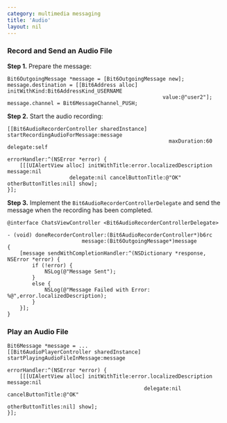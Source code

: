 ```yaml
---
category: multimedia messaging
title: 'Audio'
layout: nil
---
```


### Record and Send an Audio File

__Step 1.__ Prepare the message: 

```objc
Bit6OutgoingMessage *message = [Bit6OutgoingMessage new];
message.destination = [[Bit6Address alloc] initWithKind:Bit6AddressKind_USERNAME 
                                                  value:@"user2"];
message.channel = Bit6MessageChannel_PUSH;
```

__Step 2.__ Start the audio recording:

```objc
[[Bit6AudioRecorderController sharedInstance] startRecordingAudioForMessage:message 
                                                    maxDuration:60 delegate:self 
                                                   errorHandler:^(NSError *error) {
    [[[UIAlertView alloc] initWithTitle:error.localizedDescription message:nil 
                    delegate:nil cancelButtonTitle:@"OK" otherButtonTitles:nil] show];
}];
```

__Step 3.__ Implement the `Bit6AudioRecorderControllerDelegate` and send the message when the recording has been completed.


```objc
@interface ChatsViewController <Bit6AudioRecorderControllerDelegate>
```

```objc
- (void) doneRecorderController:(Bit6AudioRecorderController*)b6rc 
                        message:(Bit6OutgoingMessage*)message
{
    [message sendWithCompletionHandler:^(NSDictionary *response, NSError *error) {
        if (!error) {
            NSLog(@"Message Sent");
        }
        else {
            NSLog(@"Message Failed with Error: %@",error.localizedDescription);
        }
    }];
}
```

### Play an Audio File

```objc
Bit6Message *message = ...
[[Bit6AudioPlayerController sharedInstance] startPlayingAudioFileInMessage:message 
                                                            errorHandler:^(NSError *error) {
    [[[UIAlertView alloc] initWithTitle:error.localizedDescription message:nil 
                                            delegate:nil cancelButtonTitle:@"OK" 
                                                         otherButtonTitles:nil] show];
}];
```

